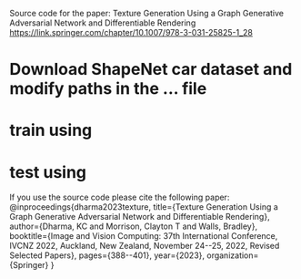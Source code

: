 Source code for the paper:
Texture Generation Using a Graph Generative Adversarial Network and Differentiable Rendering
https://link.springer.com/chapter/10.1007/978-3-031-25825-1_28

# Download ShapeNet car dataset and modify paths in the ... file

# train using

# test using


If you use the source code please cite the following paper:
@inproceedings{dharma2023texture,
  title={Texture Generation Using a Graph Generative Adversarial Network and Differentiable Rendering},
  author={Dharma, KC and Morrison, Clayton T and Walls, Bradley},
  booktitle={Image and Vision Computing: 37th International Conference, IVCNZ 2022, Auckland, New Zealand, November 24--25, 2022, Revised Selected Papers},
  pages={388--401},
  year={2023},
  organization={Springer}
}
